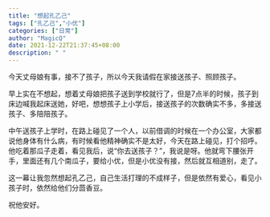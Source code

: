 ```yaml
---
title: "想起孔乙己"
tags: ["孔乙己","小优"]
categories: ["日常"]
author: "MagicQ"
date: 2021-12-22T21:37:45+08:00
description: " "
---
```


今天丈母娘有事，接不了孩子，所以今天我请假在家接送孩子、照顾孩子。

早上实在不想起，想着丈母娘把孩子送到学校就行了，但是7点半的时候，孩子到床边喊我起床送她，好吧，想想孩子上小学后，接送孩子的次数确实不多，多接送孩子、多陪陪孩子。

中午送孩子上学时，在路上碰见了一个人，以前借调的时候在一个办公室，大家都说他身体有什么病，有时候看他精神确实不是太好，今天在路上碰见，打个招呼。他吃着那瓜子走着，看见我后，说“你去送孩子？”，我说是呀。他就弯下腰张开手，里面还有几个南瓜子，要给小优，但是小优没有接，然后就互相道别，走了。

这一幕让我忽然想起孔乙己，自己生活打理的不成样子，但是依然有爱心，看见小孩子时，依然给他们分茴香豆。

祝他安好。



